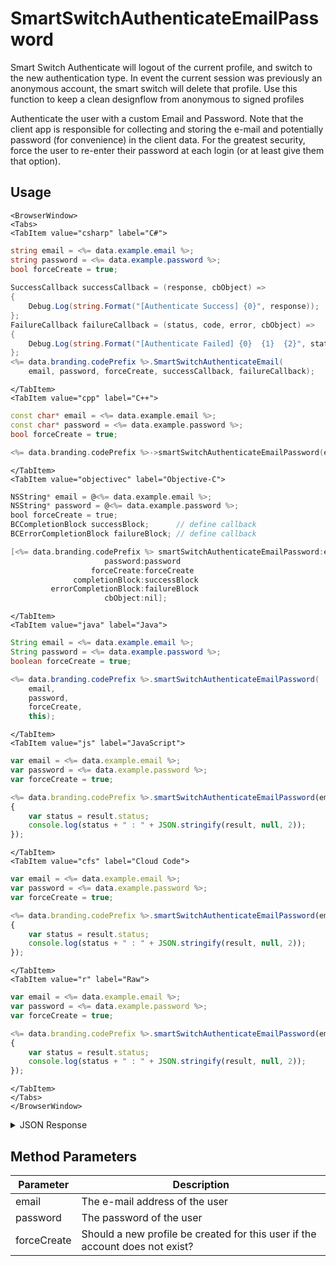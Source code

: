 # SmartSwitchAuthenticateEmailPassword

Smart Switch Authenticate will logout of the current profile, and switch to the new authentication type. 
In event the current session was previously an anonymous account, the smart switch will delete that profile.
Use this function to keep a clean designflow from anonymous to signed profiles
 
Authenticate the user with a custom Email and Password. Note that the client app is responsible for collecting and storing the e-mail and potentially password (for convenience) in the client data. For the greatest security, force the user to re-enter their password at each login (or at least give them that option).

## Usage

```mdx-code-block
<BrowserWindow>
<Tabs>
<TabItem value="csharp" label="C#">
```

```csharp
string email = <%= data.example.email %>;
string password = <%= data.example.password %>;
bool forceCreate = true;
    
SuccessCallback successCallback = (response, cbObject) =>
{
    Debug.Log(string.Format("[Authenticate Success] {0}", response));
};
FailureCallback failureCallback = (status, code, error, cbObject) =>
{
    Debug.Log(string.Format("[Authenticate Failed] {0}  {1}  {2}", status, code, error));
};
<%= data.branding.codePrefix %>.SmartSwitchAuthenticateEmail(
    email, password, forceCreate, successCallback, failureCallback);
```

```mdx-code-block
</TabItem>
<TabItem value="cpp" label="C++">
```

```cpp
const char* email = <%= data.example.email %>;
const char* password = <%= data.example.password %>;
bool forceCreate = true;

<%= data.branding.codePrefix %>->smartSwitchAuthenticateEmailPassword(email, password, forceCreate, this);
```

```mdx-code-block
</TabItem>
<TabItem value="objectivec" label="Objective-C">
```

```objectivec
NSString* email = @<%= data.example.email %>;
NSString* password = @<%= data.example.password %>;
bool forceCreate = true;
BCCompletionBlock successBlock;      // define callback
BCErrorCompletionBlock failureBlock; // define callback

[<%= data.branding.codePrefix %> smartSwitchAuthenticateEmailPassword:email
                     password:password
                  forceCreate:forceCreate
              completionBlock:successBlock
         errorCompletionBlock:failureBlock
                     cbObject:nil];
```

```mdx-code-block
</TabItem>
<TabItem value="java" label="Java">
```

```java
String email = <%= data.example.email %>;
String password = <%= data.example.password %>;
boolean forceCreate = true;

<%= data.branding.codePrefix %>.smartSwitchAuthenticateEmailPassword(
    email,
    password,
    forceCreate,
    this);
```

```mdx-code-block
</TabItem>
<TabItem value="js" label="JavaScript">
```

```javascript
var email = <%= data.example.email %>;
var password = <%= data.example.password %>;
var forceCreate = true;

<%= data.branding.codePrefix %>.smartSwitchAuthenticateEmailPassword(email, password, forceCreate, result =>
{
	var status = result.status;
	console.log(status + " : " + JSON.stringify(result, null, 2));
});
```

```mdx-code-block
</TabItem>
<TabItem value="cfs" label="Cloud Code">
```

```javascript
var email = <%= data.example.email %>;
var password = <%= data.example.password %>;
var forceCreate = true;

<%= data.branding.codePrefix %>.smartSwitchAuthenticateEmailPassword(email, password, forceCreate, result =>
{
	var status = result.status;
	console.log(status + " : " + JSON.stringify(result, null, 2));
});
```

```mdx-code-block
</TabItem>
<TabItem value="r" label="Raw">
```

```javascript
var email = <%= data.example.email %>;
var password = <%= data.example.password %>;
var forceCreate = true;

<%= data.branding.codePrefix %>.smartSwitchAuthenticateEmailPassword(email, password, forceCreate, result =>
{
	var status = result.status;
	console.log(status + " : " + JSON.stringify(result, null, 2));
});
```

```mdx-code-block
</TabItem>
</Tabs>
</BrowserWindow>
```

<details>
<summary>JSON Response</summary>

```javascript
var email = <%= data.example.email %>;
var password = <%= data.example.password %>;
var forceCreate = true;

<%= data.branding.codePrefix %>.smartSwitchAuthenticateEmailPassword(email, password, forceCreate, result =>
{
	var status = result.status;
	console.log(status + " : " + JSON.stringify(result, null, 2));
});
```
</details>

## Method Parameters
Parameter | Description
--------- | -----------
email | The e-mail address of the user
password | The password of the user
forceCreate | Should a new profile be created for this user if the account does not exist?



